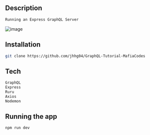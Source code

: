 ## Description

```bash
Running an Express GraphQL Server
```

![image](https://github.com/jhhg04/GraphQL-Tutorial-MafiaCodes/assets/52834318/16cdb7a7-056f-426e-a4f7-69a004d227d0)


## Installation

```bash
git clone https://github.com/jhhg04/GraphQL-Tutorial-MafiaCodes

```

## Tech

```bash
GraphQL
Express
Ruru
Axios
Nodemon

```

## Running the app

```bash
npm run dev
```
